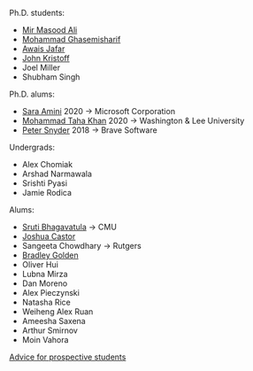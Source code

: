 Ph.D. students: 

* [Mir Masood Ali][masood]
* [Mohammad Ghasemisharif][moe]
* [Awais Jafar][awais]
* [John Kristoff][jtk]
* Joel Miller
* Shubham Singh

Ph.D. alums:


* [Sara Amini][sara] 2020 -> Microsoft Corporation
* [Mohammad Taha Khan][taha] 2020 -> Washington & Lee University
* [Peter Snyder][pete] 2018 -> Brave Software

Undergrads:

* Alex Chomiak
* Arshad Narmawala
* Srishti Pyasi
* Jamie Rodica

Alums:

* [Sruti Bhagavatula][sruti] -> CMU
* [Joshua Castor][josh]
* Sangeeta Chowdhary -> Rutgers
* [Bradley Golden][bradley]
* Oliver Hui
* Lubna Mirza
* Dan Moreno
* Alex Pieczynski
* Natasha Rice
* Weiheng Alex Ruan
* Ameesha Saxena
* Arthur Smirnov
* Moin Vahora


[Advice for prospective students](prospective.html)

[masood]: https://mirmasoodali.com/
[awais]: https://www.cs.uic.edu/~awais/
[jtk]: https://dataplane.org/jtk/
[josh]: https://bluuarc.github.io/
[bradley]: https://bradleygolden.github.io/
[sruti]: https://www.cs.cmu.edu/~sbhagava/
[taha]: https://www.tahakhan.net/
[pete]: https://www.peteresnyder.com/
[arthur]: https://www.cs.uic.edu/~asmirnov/
[sara]: https://www.cs.uic.edu/~samini/
[moe]: https://www.cs.uic.edu/~mghasemi/
